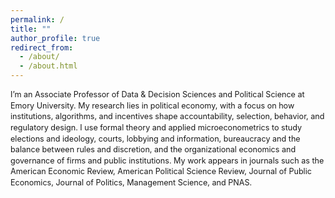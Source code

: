 ```yaml
---
permalink: /
title: ""
author_profile: true
redirect_from: 
  - /about/
  - /about.html
---
```


<div style="font-size: 0.9em; line-height: 1.4em;">
I’m an Associate Professor of Data & Decision Sciences and Political Science at Emory University. My research lies in political economy, with a focus on how institutions, algorithms, and incentives shape accountability, selection, behavior, and regulatory design. I use formal theory and applied microeconometrics to study elections and ideology, courts, lobbying and information, bureaucracy and the balance between rules and discretion, and the organizational economics and governance of firms and public institutions. My work appears in journals such as the American Economic Review, American Political Science Review, Journal of Public Economics, Journal of Politics, Management Science, and PNAS.
</div>
